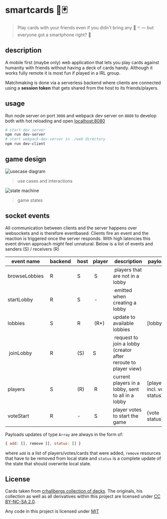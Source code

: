 # smartcards 📱🃏

> Play cards with your friends even if you didn't bring any 🚫 🃏 —  but everyone got a smartphone right? 📱

## description

A mobile first (maybe only) web application that lets you play cards against humanity with friends without having a deck of cards handy.
Although it works fully remote it is most fun if played in a IRL group.

Matchmaking is done via a serverless backend where clients are connected using a **session token** that gets shared from the host to its friends/players.

## usage

Run node server on port `3000` and webpack dev server on `8080` to develop both with hot reloading and open [localhost:8080](http://localhost:8080)

```sh
# start dev server 
npm run dev-server
# start webpack-dev-server in ./web directory
npm run dev-client
```

## game design

![usecase diagram](http://www.plantuml.com/plantuml/proxy?cache=no&src=https://raw.github.com/anoff/smartcards/master/assets/usecase.iuml)

> use cases and interactions

![state machine](http://www.plantuml.com/plantuml/proxy?cache=no&src=https://raw.github.com/anoff/smartcards/master/assets/state.iuml)

> game states

## socket events

All communication between clients and the server happens over websockets and is therefore eventbased. Clients fire an event and the reaction is triggered once the server responds. With high latencies this event driven approach _might_ feel unnatural.
Below is a list of events and senders (S) / receivers (R)

| event name | backend | host | player | description | payload |
|------------|---------|------|--------|-------------|---------|
| browseLobbies | R | S | S | players that are not in a lobby | |
| startLobby | R       | S    | -      | emitted when creating a lobby | |
| lobbies | S | R | (R*) | update to available lobbies | [lobbyId] |
| joinLobby | R | (S) | S | request to join a lobby (creator after reroute to player view) | |
| players | S | (R) | R | current players in a lobby, sent to all in a lobby | [players incl. vote status] |
| voteStart | R | - | S | player votes to start the game | {vote status} |

Payloads updates of type `Array` are always in the form of:

```javascript
{ add: [], remove [], status: [] }
```

where `add` is a list of players/votes/cards that were added, `remove` resources that have to be removed from local state and `status` is a complete update of the state that should overwrite local state.

## License

Cards taken from [crhallbergs collection of decks](https://github.com/crhallberg/json-against-humanity). The originals, his collection as well as all derivatives within this project are licensed under [CC BY-NC-SA 2.0](https://creativecommons.org/licenses/by-nc-sa/2.0/).

Any code in this project is licensed under [MIT](https://opensource.org/licenses/MIT)
